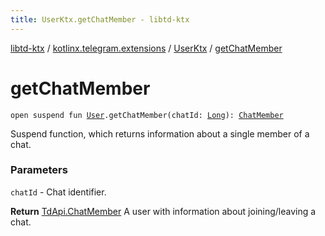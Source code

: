```yaml
---
title: UserKtx.getChatMember - libtd-ktx
---
```


[libtd-ktx](../../index.html) / [kotlinx.telegram.extensions](../index.html) / [UserKtx](index.html) / [getChatMember](./get-chat-member.html)

# getChatMember

`open suspend fun `[`User`](https://tdlibx.github.io/td/docs/org/drinkless/td/libcore/telegram/TdApi.User.html)`.getChatMember(chatId: `[`Long`](https://kotlinlang.org/api/latest/jvm/stdlib/kotlin/-long/index.html)`): `[`ChatMember`](https://tdlibx.github.io/td/docs/org/drinkless/td/libcore/telegram/TdApi.ChatMember.html)

Suspend function, which returns information about a single member of a chat.

### Parameters

`chatId` - Chat identifier.

**Return**
[TdApi.ChatMember](https://tdlibx.github.io/td/docs/org/drinkless/td/libcore/telegram/TdApi.ChatMember.html) A user with information about joining/leaving a chat.

